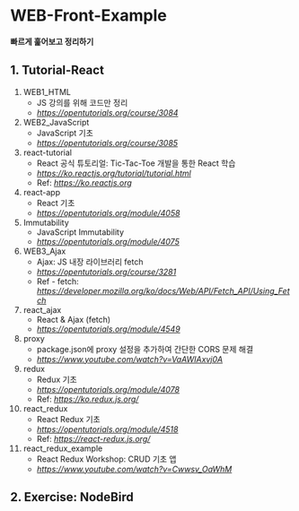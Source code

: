 # WEB-Front-Example

**빠르게 훑어보고 정리하기**<br>

## 1. Tutorial-React

1. WEB1_HTML
    - JS 강의를 위해 코드만 정리
    - *<https://opentutorials.org/course/3084>*
2. WEB2_JavaScript
    - JavaScript 기초
    - *<https://opentutorials.org/course/3085>*
3. react-tutorial
    - React 공식 튜토리얼: Tic-Tac-Toe 개발을 통한 React 학습
    - *<https://ko.reactjs.org/tutorial/tutorial.html>*
    - Ref: *<https://ko.reactjs.org>*
4. react-app
    - React 기초
    - *<https://opentutorials.org/module/4058>*
5. Immutability
    - JavaScript Immutability
    - *<https://opentutorials.org/module/4075>*
6. WEB3_Ajax
    - Ajax: JS 내장 라이브러리 fetch
    - *<https://opentutorials.org/course/3281>*
    - Ref - fetch: *<https://developer.mozilla.org/ko/docs/Web/API/Fetch_API/Using_Fetch>*
7. react_ajax
    - React & Ajax (fetch)
    - *<https://opentutorials.org/module/4549>*
8. proxy
    - package.json에 proxy 설정을 추가하여 간단한 CORS 문제 해결
    - *<https://www.youtube.com/watch?v=VaAWIAxvj0A>*
9. redux
    - Redux 기초
    - *<https://opentutorials.org/module/4078>*
    - Ref: *<https://ko.redux.js.org/>*
10. react_redux
    - React Redux 기초
    - *<https://opentutorials.org/module/4518>*
    - Ref: *<https://react-redux.js.org/>*
11. react_redux_example
    - React Redux Workshop: CRUD 기초 앱
    - *<https://www.youtube.com/watch?v=Cwwsv_OaWhM>*

## 2. Exercise: NodeBird
